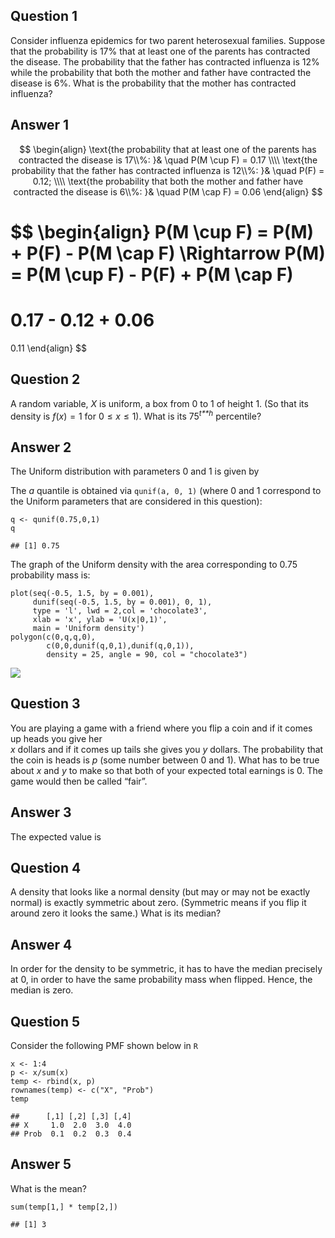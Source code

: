 <style>
r { color: Red }
o { color: Orange }
g { color: Green }
</style>

## Question 1

Consider influenza epidemics for two parent heterosexual families.
Suppose that the probability is 17% that at least one of the parents has
contracted the disease. The probability that the father has contracted
influenza is 12% while the probability that both the mother and father
have contracted the disease is 6%. What is the probability that the
mother has contracted influenza?

## Answer 1

$$
\begin{align}
\text{the probability that at least one of the parents has contracted the disease is 17\\%: }&
\quad P(M \cup F) = 0.17 
\\\\
\text{the probability that the father has contracted influenza is 12\\%: }&
\quad P(F) = 0.12; 
\\\\
\text{the probability that both the mother and father have contracted the disease is 6\\%: }&
\quad P(M \cap F) = 0.06
\end{align}
$$

$$
\begin{align}
P(M \cup F) = P(M) + P(F) - P(M \cap F)
\Rightarrow
P(M) = P(M \cup F) - P(F) + P(M \cap F)
=
0.17 - 0.12 + 0.06
=
0.11
\end{align}
$$

## Question 2

A random variable, *X* is uniform, a box from 0 to 1 of height 1. (So
that its density is *f*(*x*) = 1 for 0 ≤ *x* ≤ 1). What is its
75<sup>*t**h*</sup> percentile?

## Answer 2

The Uniform distribution with parameters 0 and 1 is given by

The *a* quantile is obtained via `qunif(a, 0, 1)` (where 0 and 1
correspond to the Uniform parameters that are considered in this
question):

    q <- qunif(0.75,0,1)
    q

    ## [1] 0.75

The graph of the Uniform density with the area corresponding to 0.75
probability mass is:

    plot(seq(-0.5, 1.5, by = 0.001), 
         dunif(seq(-0.5, 1.5, by = 0.001), 0, 1), 
         type = 'l', lwd = 2,col = 'chocolate3',
         xlab = 'x', ylab = 'U(x|0,1)', 
         main = 'Uniform density')
    polygon(c(0,q,q,0),
            c(0,0,dunif(q,0,1),dunif(q,0,1)),
            density = 25, angle = 90, col = "chocolate3")

![](Quiz1_files/figure-markdown_strict/unnamed-chunk-2-1.png)

## Question 3

You are playing a game with a friend where you flip a coin and if it
comes up heads you give her  
*x* dollars and if it comes up tails she gives you *y* dollars. The
probability that the coin is heads is *p* (some number between 0 and 1).
What has to be true about *x* and *y* to make so that both of your
expected total earnings is 0. The game would then be called “fair”.

## Answer 3

The expected value is

## Question 4

A density that looks like a normal density (but may or may not be
exactly normal) is exactly symmetric about zero. (Symmetric means if you
flip it around zero it looks the same.) What is its median?

## Answer 4

In order for the density to be symmetric, it has to have the median
precisely at 0, in order to have the same probability mass when flipped.
Hence, the median is zero.

## Question 5

Consider the following PMF shown below in `R`

    x <- 1:4
    p <- x/sum(x)
    temp <- rbind(x, p)
    rownames(temp) <- c("X", "Prob")
    temp

    ##      [,1] [,2] [,3] [,4]
    ## X     1.0  2.0  3.0  4.0
    ## Prob  0.1  0.2  0.3  0.4

## Answer 5

What is the mean?

    sum(temp[1,] * temp[2,])

    ## [1] 3
